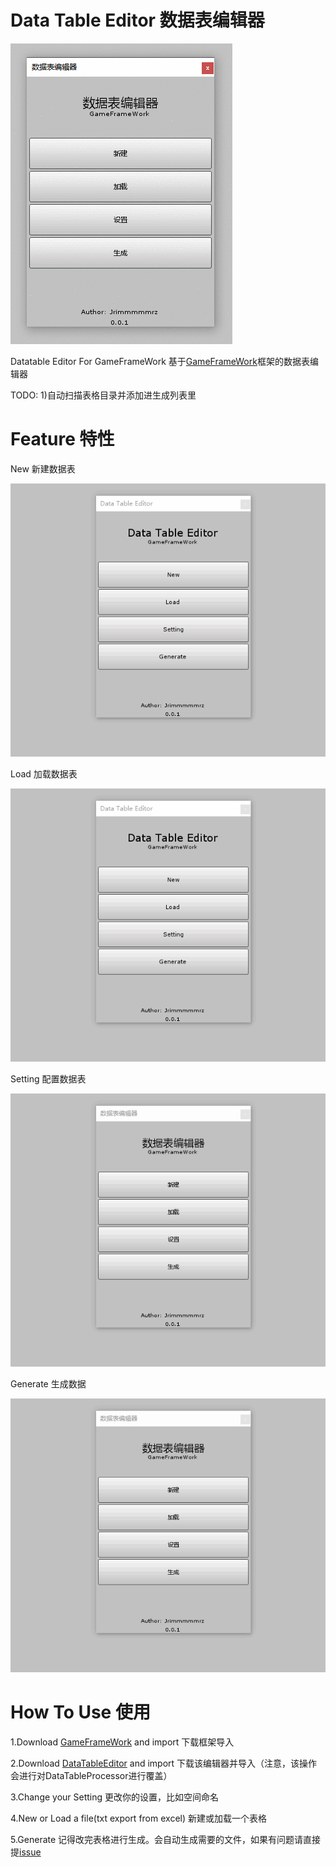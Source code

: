 # Data Table Editor 数据表编辑器 
 
 ![Data Table Editor](ExampleImage/Editor.gif) 
 
 Datatable Editor For GameFrameWork 
 基于[GameFrameWork](https://gameframework.cn/)框架的数据表编辑器 
 
 TODO: 
 1)自动扫描表格目录并添加进生成列表里 
 
# Feature 特性 
 
 New 新建数据表 
  
 ![New](ExampleImage/New.gif)
 
 Load 加载数据表 
  
 ![New](ExampleImage/Load.gif)
 
 Setting 配置数据表 
  
 ![New](ExampleImage/Language.gif)
 
 Generate 生成数据 
  
 ![New](ExampleImage/Generate.gif)
 
# How To Use 使用 
 1.Download [GameFrameWork](https://gameframework.cn/) and import 
 下载框架导入 
  
 2.Download [DataTableEditor](https://github.com/qtghost/DataTableEditor/releases/latest) and import
 下载该编辑器并导入（注意，该操作会进行对DataTableProcessor进行覆盖） 
 
 3.Change your Setting 
 更改你的设置，比如空间命名 
  
 4.New or Load a file(txt export from excel) 
 新建或加载一个表格 
  
 5.Generate 
 记得改完表格进行生成。会自动生成需要的文件，如果有问题请直接提[issue](https://github.com/qtghost/DataTableEditor/issues/new) 
